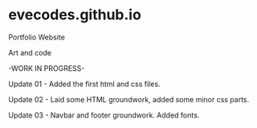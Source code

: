 # evecodes.github.io
Portfolio Website

Art and code

-WORK IN PROGRESS-

Update 01 - Added the first html and css files.

Update 02 - Laid some HTML groundwork, added some minor css parts.

Update 03 - Navbar and footer groundwork. Added fonts.

